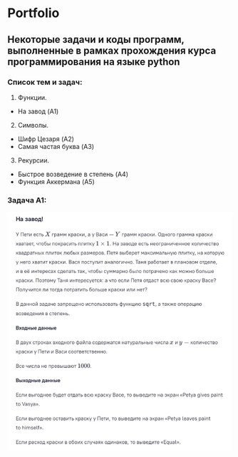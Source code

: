 # Portfolio
## Некоторые задачи и коды программ, выполненные в рамках прохождения курса программирования на языке python
### Список тем и задач:
1. Функции. 
- На завод (A1)
2. Символы. 
- Шифр Цезаря (A2)
- Самая частая буква (A3)
3. Рекурсии. 
- Быстрое возведение в степень (A4)
- Функция Аккермана (A5)
### Задача A1:
![Задача A1](https://github.com/RadaL0/Portfolio/blob/main/%D0%9D%D0%B0%20%D0%B7%D0%B0%D0%B2%D0%BE%D0%B4%20(%D0%B7%D0%B0%D0%B4%D0%B0%D1%87%D0%B0).jpg)
